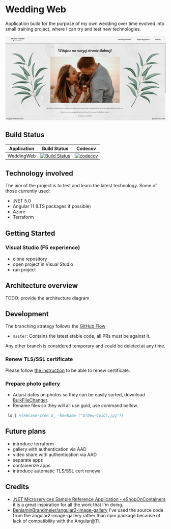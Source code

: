 # Wedding Web

Application build for the purpose of my own wedding over time evolved into small training project, where I can try and test new technologies.

![Wedding web main page](img/main_page_image.PNG)

## Build Status

| Application | Build Status | Codecov |
|-------------|--------------| ------- |
| WeddingWeb | [![Build Status](https://dev.azure.com/Boruc/WeddingWeb/_apis/build/status/wedding-web-master?branchName=master)](https://dev.azure.com/Boruc/WeddingWeb/_build/latest?definitionId=31&branchName=master) | [![codecov](https://codecov.io/gh/Boruc04/WeddingWeb/branch/master/graph/badge.svg?token=Y2JT3YQWJL)](https://codecov.io/gh/Boruc04/WeddingWeb) |

## Technology involved

The aim of the project is to test and learn the latest technology. Some of those currently used:

- .NET 5.0
- Angular 11 (LTS packages if possible)
- Azure
- Terraform

## Getting Started

### Visual Studio (F5 experience)

- clone repository
- open project in Visual Studio
- run project

## Architecture overview

TODO: provide the architecture diagram

## Development

The branching strategy follows the [GitHub Flow](https://guides.github.com/introduction/flow/)

- `master`: Contains the latest stable code, all PRs must be against it.

Any other branch is considered temporary and could be deleted at any time.

### Renew TLS/SSL certificate

Please follow [the instruction](infrastructure/cert/renew-certificate.md) to be able to renew certificate.

### Prepare photo gallery

- Adjust dates on photos so they can be easily sorted, download [BulkFileChanger](https://www.nirsoft.net/utils/bulk_file_changer.html).
- Rename files so they will all use guid, use command bellow.

```ps
 ls | %{Rename-Item $_ -NewName ("$(New-Guid).jpg")}
```

## Future plans

- introduce terraform
- gallery with authentication via AAD
- video share with authentication via AAD
- separate apps
- containerize apps
- introduce automatic TLS/SSL cert renewal

## Credits

- [.NET Microservices Sample Reference Application - eShopOnContainers](https://github.com/dotnet-architecture/eShopOnContainers/) it is a great inspiration for all the work that I'm doing.
- [BenjaminBrandmeier/angular2-image-gallery](https://github.com/BenjaminBrandmeier/angular2-image-gallery) I've used the source code from the angular2-image-gallery rather than npm package because of lack of compatibility with the Angular@11.
